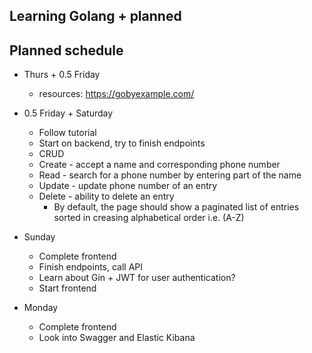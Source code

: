 ## Learning Golang + planned

## Planned schedule

- Thurs + 0.5 Friday

  - resources: https://gobyexample.com/

- 0.5 Friday + Saturday

  - Follow tutorial
  - Start on backend, try to finish endpoints
  - CRUD
  - Create - accept a name and corresponding phone number
  - Read - search for a phone number by entering part of the name
  - Update - update phone number of an entry
  - Delete - ability to delete an entry
    - By default, the page should show a paginated list of entries sorted in creasing alphabetical order i.e. (A-Z)

- Sunday

  - Complete frontend
  - Finish endpoints, call API
  - Learn about Gin + JWT for user authentication?
  - Start frontend

- Monday
  - Complete frontend
  - Look into Swagger and Elastic Kibana
